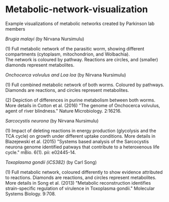 # Metabolic-network-visualization
Example visualizations of metabolic networks created by Parkinson lab members

*Brugia malayi* (by Nirvana Nursimulu)

(1) Full metabolic network of the parasitic worm, showing different compartments (cytoplasm, mitochondrion, and Wolbachia).  
The network is coloured by pathway.  Reactions are circles, and (smaller) diamonds represent metabolites.

*Onchocerca volvulus and Loa loa* (by Nirvana Nursimulu)

(1) Full combined metabolic network of both worms.  Coloured by pathways.  Diamonds are reactions, and circles represent metabolites.

(2) Depiction of differences in purine metabolism between both worms.  
More details in Cotton et al. (2016)  "The genome of Onchocerca volvulus, agent of river blindness." Nature Microbiology. 2:16216.

*Sarcocystis neurona* (by Nirvana Nursimulu)

(1) Impact of deleting reactions in energy production (glycolysis and the TCA cycle) on growth under different uptake conditions.
More details in Blazejewski et al. (2015)  "Systems based analysis of the Sarcocystis neurona genome identified patways that contribute to a heteroxenous life cycle." mBio. 6(1). pii: e02445-14.

*Toxoplasma gondii (iCS382)* (by Carl Song)

(1) Full metabolic network, coloured differently to show evidence attributed to reactions.  Diamonds are reactions, and circles represent metabolites.
More details in Song et al.  (2013)  "Metabolic reconstruction identifies strain-specific regulation of virulence in Toxoplasma gondii."  Molecular Systems Biology.  9:708.